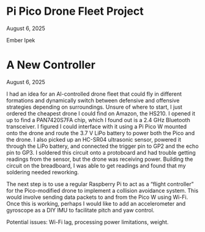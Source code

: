 # Pi Pico Drone Fleet Project  
August 6, 2025

Ember Ipek

# A New Controller  
August 6, 2025

I had an idea for an AI-controlled drone fleet that could fly in different formations and dynamically switch between defensive and offensive strategies depending on surroundings. Unsure of where to start, I just ordered the cheapest drone I could find on Amazon, the HS210. I opened it up to find a PAN7420S7FA chip, which I found out is a 2.4 GHz Bluetooth transceiver. I figured I could interface with it using a Pi Pico W mounted onto the drone and route the 3.7 V LiPo battery to power both the Pico and the drone. I also picked up an HC-SR04 ultrasonic sensor, powered it through the LiPo battery, and connected the trigger pin to GP2 and the echo pin to GP3. I soldered this circuit onto a protoboard and had trouble getting readings from the sensor, but the drone was receiving power. Building the circuit on the breadboard, I was able to get readings and found that my soldering needed reworking.

The next step is to use a regular Raspberry Pi to act as a “flight controller” for the Pico-modified drone to implement a collision avoidance system. This would involve sending data packets to and from the Pico W using Wi-Fi. Once this is working, perhaps I would like to add an accelerometer and gyroscope as a DIY IMU to facilitate pitch and yaw control.

Potential issues: Wi-Fi lag, processing power limitations, weight.
